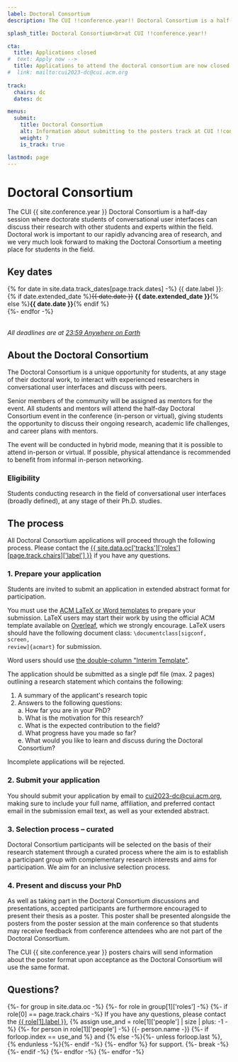 ```yaml
---
label: Doctoral Consortium
description: The CUI !!conference.year!! Doctoral Consortium is a half-day session where doctorate students of conversational user interfaces can discuss their research with other students and experts within the field

splash_title: Doctoral Consortium<br>at CUI !!conference.year!!

cta:
  title: Applications closed
#  text: Apply now -->
  title: Applications to attend the doctoral consortium are now closed
#  link: mailto:cui2023-dc@cui.acm.org
  
track:
  chairs: dc
  dates: dc

menus:
  submit:
    title: Doctoral Consortium
    alt: Information about submitting to the posters track at CUI !!conference.year!!
    weight: 7
    is_track: true

lastmod: page
---
```


# Doctoral Consortium

The CUI {{ site.conference.year }} Doctoral Consortium is a half-day session where doctorate students of conversational user interfaces can discuss their research with other students and experts within the field. Doctoral work is important to our rapidly advancing area of research, and we very much look forward to making the Doctoral Consortium a meeting place for students in the field. 


## Key dates

{% for date in site.data.track_dates[page.track.dates] -%}
{{ date.label }}: {% if date.extended_date %}<strike>{{ date.date }}</strike> <strong>{{ date.extended_date }}</strong>{% else %}<strong>{{ date.date }}</strong>{% endif %}<br>
{%- endfor -%}

<em class="small"><br>All deadlines are at <a href="https://time.is/Anywhere_on_Earth" title="The current time in 'Anywhere on Earth'">23:59 Anywhere on Earth</a></em>


## About the Doctoral Consortium

The Doctoral Consortium is a unique opportunity for students, at any stage of their doctoral work, to interact with experienced researchers in conversational user interfaces and discuss with peers.  

Senior members of the community will be assigned as mentors for the event. All students and mentors will attend the half-day Doctoral Consortium event in the conference (in-person or virtual), giving students the opportunity to discuss their ongoing research, academic life challenges, and career plans with mentors.  
  
The event will be conducted in hybrid mode, meaning that it is possible to attend in-person or virtual. If possible, physical attendance is recommended to benefit from informal in-person networking. 

### Eligibility

Students conducting research in the field of conversational user interfaces (broadly defined), at any stage of their Ph.D. studies. 
 
## The process

All Doctoral Consortium applications will proceed through the following process. Please contact the <a href="{{ site.data.oc['tracks']['roles'][page.track.chairs]['email'] }}" title="Contact the CUI {{ site.conference.year }} {{ site.data.oc['tracks']['roles'][page.track.chairs]['label'] }} if you have any questions">{{ site.data.oc['tracks']['roles'][page.track.chairs]['label'] }}</a> if you have any questions.

### 1. Prepare your application 

Students are invited to submit an application in extended abstract format for participation.

You must use the [ACM LaTeX or Word templates](https://www.acm.org/publications/proceedings-template "ACM templates for Microsoft Word and LaTeX") to prepare your submission.  LaTeX users may start their work by using the official ACM template available on [Overleaf](https://www.overleaf.com/latex/templates/acm-conference-proceedings-primary-article-template/wbvnghjbzwpc "ACM Primary Article Template templates on Overleaf"), which we strongly encourage. LaTeX users should have the following document class: <code>\documentclass[sigconf, screen, review]{acmart}</code> for submission.

Word users should use [the double-column "Interim Template"](https://www.acm.org/publications/proceedings-template#h-interim-template "ACM Interim Template for submissions").

The application should be submitted as a single pdf file (max. 2 pages) outlining a research statement which contains the following: 
 
1. A summary of the applicant's research topic  
2. Answers to the following questions:  
	a. How far you are in your PhD?  
	b. What is the motivation for this research?  
	c. What is the expected contribution to the field?  
	d. What progress have you made so far?  
	e. What would you like to learn and discuss during the Doctoral Consortium? 
 
Incomplete applications will be rejected. 

### 2. Submit your application

You should submit your application by email to [cui2023-dc@cui.acm.org](mailto:cui2023-dc@cui.acm.org "CUI {{ site.conference.year }} Doctoral Consortium application email address"), making sure to include your full name, affiliation, and preferred contact email in the submission email text, as well as your extended abstract.


### 3. Selection process – curated

Doctoral Consortium participants will be selected on the basis of their research statement through a curated process where the aim is to establish a participant group with complementary research interests and aims for participation. We aim for an inclusive selection process. 


### 4. Present and discuss your PhD  

As well as taking part in the Doctoral Consortium discussions and presentations, accepted participants are furthermore encouraged to present their thesis as a poster. This poster shall be presented alongside the posters from the poster session at the main conference so that students may receive feedback from conference attendees who are not part of the Doctoral Consortium.

The CUI {{ site.conference.year }} posters chairs will send information about the poster format upon acceptance as the Doctoral Consortium will use the same format. 
 

## Questions?

<p>
{%- for group in site.data.oc -%}
{%- for role in group[1]['roles'] -%}
{%- if role[0] == page.track.chairs -%}
  If you have any questions, please contact the <a href="{{ role[1].email }}" title="Send an email to the CUI {{ site.conference.year }} {{ role[1].label }}">{{ role[1].label }}</a>, 
  {% assign use_and = role[1]['people'] | size | plus: -1 -%}
  {%- for person in role[1]['people'] -%}
      {{- person.name -}}
      {%- if forloop.index == use_and %} and {% else -%}{%- unless forloop.last %}, {% endunless -%}{%- endif -%}
  {%- endfor %} for support.
  {%- break -%}
{%- endif -%}
{%- endfor -%}
{%- endfor -%}
</p>
